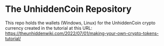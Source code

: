 # The UnhiddenCoin Repository

This repo holds the wallets (Windows, Linux) for the UnhiddenCoin crypto currency created in the tutorial at this URL: https://theunhiddenwiki.com/2022/07/01/making-your-own-crypto-tokens-tutorial/
